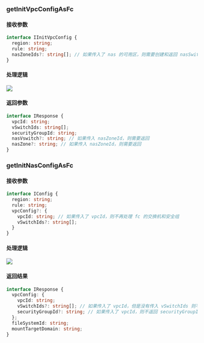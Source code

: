 ### getInitVpcConfigAsFc

#### 接收参数

```TypeScript
interface IInitVpcConfig {
  region: string;
  rule: string;
  nasZoneIds?: string[]; // 如果传入了 nas 的可用区，则需要创建和返回 nasSwitchId
}
```

#### 处理逻辑

![](https://img.alicdn.com/imgextra/i2/O1CN01neTBfw1XXorfV8mMN_!!6000000002934-2-tps-1956-1460.png)

#### 返回参数

```TypeScript
interface IResponse {
  vpcId: string;
  vSwitchIds: string[];
  securityGroupId: string;
  nasVswitch?: string; // 如果传入 nasZoneId，则需要返回
  nasZone?: string; // 如果传入 nasZoneId，则需要返回
}
```

### getInitNasConfigAsFc

#### 接收参数

```TypeScript
interface IConfig {
  region: string;
  rule: string;
  vpcConfig?: {
    vpcId: string; // 如果传入了 vpcId，则不再处理 fc 的交换机和安全组
    vSwitchIds?: string[];
  }
}
```

#### 处理逻辑

![](https://img.alicdn.com/imgextra/i3/O1CN019lsyod1r4JfK1b3K8_!!6000000005577-2-tps-2014-1450.png)

#### 返回结果

```TypeScript
interface IResponse {
  vpcConfig: {
    vpcId: string;
    vSwitchIds?: string[]; // 如果传入了 vpcId，但是没有传入 vSwitchIds 则不会返回 vSwitchIds
    securityGroupId?: string; // 如果传入了 vpcId，则不返回 securityGroupId
  };
  fileSystemId: string;
  mountTargetDomain: string;
}
```
